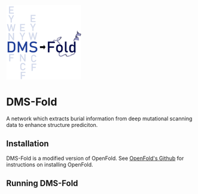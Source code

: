 <img src="imgs/dmsfold_logo.png" width="200" height="200"/>

# DMS-Fold

A network which extracts burial information from deep mutational scanning data to enhance structure prediciton.

## Installation

DMS-Fold is a modified version of OpenFold. See [OpenFold's Github](https://github.com/aqlaboratory/openfold) for instructions on installing OpenFold.

## Running DMS-Fold

